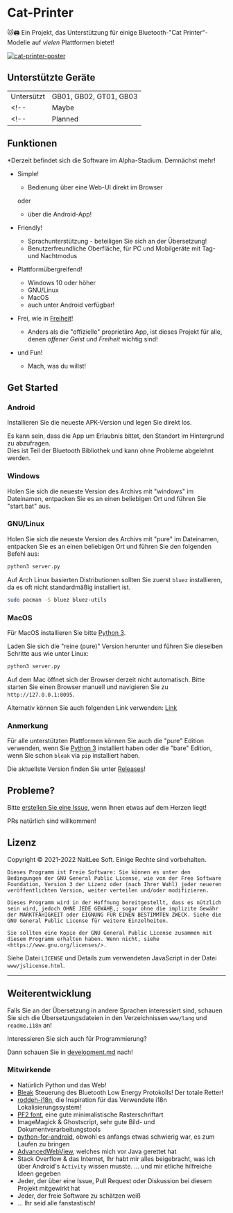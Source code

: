 
# Cat-Printer

🐱🖨 Ein Projekt, das Unterstützung für einige Bluetooth-"Cat Printer"-Modelle auf *vielen* Plattformen bietet!

[![cat-printer-poster](https://repository-images.githubusercontent.com/403563361/93e32942-856c-4552-a8b0-b03c0976a3a7)](https://repository-images.githubusercontent.com/403563361/93e32942-856c-4552-a8b0-b03c0976a3a7)

## Unterstützte Geräte


|    |    |
|----|----|
| Untersützt | GB01, GB02, GT01, GB03  |
<!-- | Maybe     | N/A | -->
<!-- | Planned   | N/A | -->

## Funktionen

*Derzeit befindet sich die Software im Alpha-Stadium. Demnächst mehr!

- Simple!
  - Bedienung über eine Web-UI direkt im Browser
   
   oder 
  - über die Android-App!



- Friendly!
  - Sprachunterstützung - beteiligen Sie sich an der Übersetzung!
  - Benutzerfreundliche Oberfläche, für PC und Mobilgeräte mit Tag- und Nachtmodus

- Plattformübergreifend!
  - Windows 10 oder höher
  - GNU/Linux
  - MacOS
  - auch unter Android verfügbar!

- Frei, wie in [Freiheit](https://www.gnu.org/philosophy/free-sw.de.html)!
  - Anders als die "offizielle" proprietäre App, ist dieses Projekt für alle, denen *offener Geist und Freiheit* wichtig sind!

- und Fun!
  - Mach, was du willst!

## Get Started

### Android

Installieren Sie die neueste APK-Version und legen Sie direkt los. 

Es kann sein, dass die App um Erlaubnis bittet, den Standort im Hintergrund zu abzufragen.  
Dies ist Teil der Bluetooth Bibliothek und kann ohne Probleme abgelehnt werden.

### Windows

Holen Sie sich die neueste Version des Archivs mit "windows" im Dateinamen, entpacken Sie es an einen beliebigen Ort und führen Sie "start.bat" aus.

### GNU/Linux

Holen Sie sich die neueste Version des Archivs mit "pure" im Dateinamen, entpacken Sie es an einen beliebigen Ort und führen Sie den folgenden Befehl aus:
```bash
python3 server.py
```

Auf Arch Linux basierten Distributionen sollten Sie zuerst `bluez` installieren, da es oft nicht standardmäßig installiert ist.
```bash
sudo pacman -S bluez bluez-utils
```

### MacOS

Für MacOS installieren Sie bitte [Python 3](https://www.python.org/).

Laden Sie sich die "reine (pure)" Version herunter und führen Sie dieselben Schritte aus wie unter Linux:  
```bash
python3 server.py
```

Auf dem Mac öffnet sich der Browser derzeit nicht automatisch. Bitte starten Sie einen Browser manuell und navigieren Sie zu `http://127.0.0.1:8095`. 

Alternativ können Sie auch folgenden Link verwenden: [Link](http://127.0.0.1:8095)


### Anmerkung

Für alle unterstützten Plattformen können Sie auch die "pure" Edition verwenden, wenn Sie [Python 3](https://www.python.org/) installiert haben oder die "bare" Edition, wenn Sie schon `bleak` via `pip` installiert haben.

Die aktuellste Version finden Sie unter [Releases](https://github.com/NaitLee/Cat-Printer/releases)!

## Probleme?

Bitte [erstellen Sie eine Issue](https://github.com/NaitLee/Cat-Printer/issues), wenn Ihnen etwas auf dem Herzen liegt!

PRs natürlich sind willkommen!

## Lizenz

Copyright © 2021-2022 NaitLee Soft. Einige Rechte sind vorbehalten.

```
Dieses Programm ist Freie Software: Sie können es unter den Bedingungen der GNU General Public License, wie von der Free Software Foundation, Version 3 der Lizenz oder (nach Ihrer Wahl) jeder neueren veröffentlichten Version, weiter verteilen und/oder modifizieren.

Dieses Programm wird in der Hoffnung bereitgestellt, dass es nützlich sein wird, jedoch OHNE JEDE GEWÄHR,; sogar ohne die implizite Gewähr der MARKTFÄHIGKEIT oder EIGNUNG FÜR EINEN BESTIMMTEN ZWECK. Siehe die GNU General Public License für weitere Einzelheiten.

Sie sollten eine Kopie der GNU General Public License zusammen mit diesem Programm erhalten haben. Wenn nicht, siehe <https://www.gnu.org/licenses/>.
```

Siehe Datei `LICENSE` und Details zum verwendeten JavaScript in der Datei `www/jslicense.html`.

--------

## Weiterentwicklung

Falls Sie an der Übersetzung in andere Sprachen interessiert sind, schauen Sie sich die Übersetzungsdateien in den Verzeichnissen `www/lang` und `readme.i18n` an!

Interessieren Sie sich auch für Programmierung? 

Dann schauen Sie in [development.md](development.md) nach!

### Mitwirkende

- Natürlich Python und das Web!
- [Bleak](https://bleak.readthedocs.io/en/latest/) Steuerung des Bluetooth Low Energy Protokolls! Der totale Retter!
- [roddeh-i18n](https://github.com/roddeh/i18njs), die Inspiration für das Verwendete i18n Lokalisierungssystem!
- [PF2 font](http://grub.gibibit.com/New_font_format), eine gute minimalistische Rasterschriftart
- ImageMagick & Ghostscript, sehr gute Bild- und Dokumentverarbeitungstools
- [python-for-android](https://python-for-android.readthedocs.io/en/latest/), obwohl es anfangs etwas schwierig war, es zum Laufen zu bringen
- [AdvancedWebView](https://github.com/delight-im/Android-AdvancedWebView), welches mich vor Java gerettet hat
- Stack Overflow & das Internet, Ihr habt mir alles beigebracht, was ich über Android's `Activity` wissen musste.
  ... und mir etliche hilfreiche Ideen gegeben
- Jeder, der über eine Issue, Pull Request oder Diskussion bei diesem Projekt mitgewirkt hat
- Jeder, der freie Software zu schätzen weiß
- ... Ihr seid alle fanstastisch!